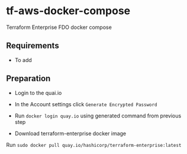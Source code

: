 # tf-aws-docker-compose
Terraform Enterprise FDO docker compose

## Requirements

- To add

## Preparation

- Login to the quai.io

- In the Account settings click `Generate Encrypted Password`

- Run `docker login quay.io` using generated command from previous step

- Download terraform-enterprise docker image 

Run `sudo docker pull quay.io/hashicorp/terraform-enterprise:latest`

## 